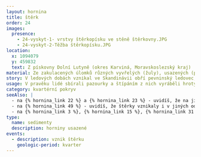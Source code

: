 ```yaml
---
layout: hornina
title: štěrk
order: 24
images:
  presence:
    - 24-vyskyt-1- vrstvy štěrkopísku ve stěně štěrkovny.JPG
    - 24-vyskyt-2-Těžba štěrkopísku.JPG
location:
  x: 1094079
  y: 459832
  text: Z pískovny Dolní Lutyně (okres Karviná, Moravskoslezský kraj)
material: Ze zakulacených úlomků různých vyvřelých (žuly), usazených (pískovce, pazourky) a metamorfovaných (ruly) hornin.
story: V ledových dobách vznikal ve Skandinávii obří pevninský ledovec, který se rozrůstal směrem k jihu. V době nejrozsáhlejšího zalednění Evropy dosahovalo čelo ledovce až na severní okraj  území České republiky. Ledovec s povrchu Země seškrabával úlomky hornin a jako obří buldozer je hrnul před sebou. Před čelem ledovce se z nahrnutých úlomků vytvořil val, kterému se říká moréna. V letním období část ledu roztála. Dravá řeka,  vytékající z ledovce, morénu rozrušovala a odnášela úlomky hornin. Kutálely se v proudu, narážely do sebe až se ohladily do kulata. Mezi valouny najdeme místní pískovce, ale také pazourky, které ledovci přihrnul z Pobaltí nebo zvláštní typ červené žuly s oválnými živci, který s ledovcem přicestoval až ze Skandinávie.
usage: V pravěku lidé sbírali pazourky a štípáním z nich vyráběli hroty a ostří pro své nástroje a zbraně. Štěrk se spolu s pískem těží, pere se (zbavuje se částeček jílu), zrna štěrku a písku se třídí podle velikosti. Používají se jako plnivo do betonových a asfaltových směsí a pro další účely ve stavebnictví.
category: kvartérní pokryv
seeAlso: |
  - na {% hornina_link 22 %} a {% hornina_link 23 %} - uvidíš, že na jiných místech vznikaly ve stejné době štěrky s odlišným složením
  - na {% hornina_link 49 %} - uvidíš, že štěrky vznikaly i v jiných odobích
  - na {% hornina_link 3 %}, {% hornina_link 15 %}, {% hornina_link 31 %} a {% hornina_link 43 %} - uvidíš, že ze štěrku může vzniknout pevná hornina
type:
  name: sedimenty
  description: horniny usazené
events:
  - description: vznik štěrku
    geologic-period: kvarter
---
```


